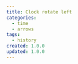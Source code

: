 ```yaml
---
title: Clock rotate left
categories:
  - time
  - arrows
tags:
  - history
created: 1.0.0
updated: 1.0.0
---
```

